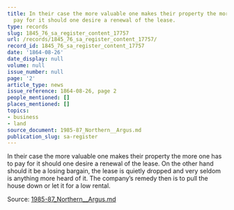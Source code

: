 ```yaml
---
title: In their case the more valuable one makes their property the more one has to
  pay for it should one desire a renewal of the lease.
type: records
slug: 1845_76_sa_register_content_17757
url: /records/1845_76_sa_register_content_17757/
record_id: 1845_76_sa_register_content_17757
date: '1864-08-26'
date_display: null
volume: null
issue_number: null
page: '2'
article_type: news
issue_reference: 1864-08-26, page 2
people_mentioned: []
places_mentioned: []
topics:
- business
- land
source_document: 1985-87_Northern__Argus.md
publication_slug: sa-register
---
```


In their case the more valuable one makes their property the more one has to pay for it should one desire a renewal of the lease.  On the other hand should it be a losing bargain, the lease is quietly dropped and very seldom is anything more heard of it.  The company’s remedy then is to pull the house down or let it for a low rental.

Source: [1985-87_Northern__Argus.md](/downloads/markdown/1985-87_Northern__Argus.md)

